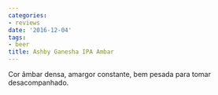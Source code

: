 ```yaml
---
categories:
- reviews
date: '2016-12-04'
tags:
- beer
title: Ashby Ganesha IPA Ambar
---
```


Cor âmbar densa, amargor constante, bem pesada para tomar desacompanhado.